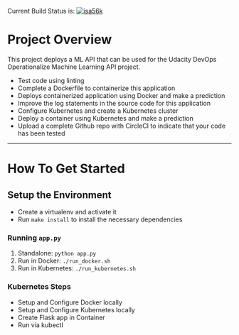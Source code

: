 Current Build Status is: [![isa56k](https://circleci.com/gh/isa56k/UdacityOperationalizeMachineLearning.svg?style=svg)](https://app.circleci.com/pipelines/github/isa56k/UdacityOperationalizeMachineLearning)

# Project Overview

This project deploys a ML API that can be used for the Udacity DevOps Operationalize Machine Learning API project.

* Test code using linting
* Complete a Dockerfile to containerize this application
* Deploys containerized application using Docker and make a prediction
* Improve the log statements in the source code for this application
* Configure Kubernetes and create a Kubernetes cluster
* Deploy a container using Kubernetes and make a prediction
* Upload a complete Github repo with CircleCI to indicate that your code has been tested

---
# How To Get Started
## Setup the Environment

* Create a virtualenv and activate it
* Run `make install` to install the necessary dependencies

### Running `app.py`

1. Standalone:  `python app.py`
2. Run in Docker:  `./run_docker.sh`
3. Run in Kubernetes:  `./run_kubernetes.sh`

### Kubernetes Steps

* Setup and Configure Docker locally
* Setup and Configure Kubernetes locally
* Create Flask app in Container
* Run via kubectl
